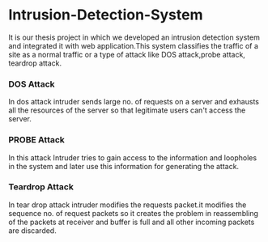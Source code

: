 # Intrusion-Detection-System

It is our thesis project in which we developed an intrusion detection system and integrated it
with web application.This system classifies the traffic of a site as a normal traffic or a type of attack like DOS
attack,probe attack, teardrop attack.

### DOS Attack
In dos attack intruder sends large no. of requests on a server and exhausts all the
resources of the server so that legitimate users can't access the server.
### PROBE Attack
In this attack Intruder tries to gain access to the information and loopholes in the
system and later use this information for generating the attack.
### Teardrop Attack
In tear drop attack intruder modifies the requests packet.it modifies the sequence no. of request packets so it creates the problem in reassembling of the packets at
receiver and buffer is full and all other incoming packets are discarded.
